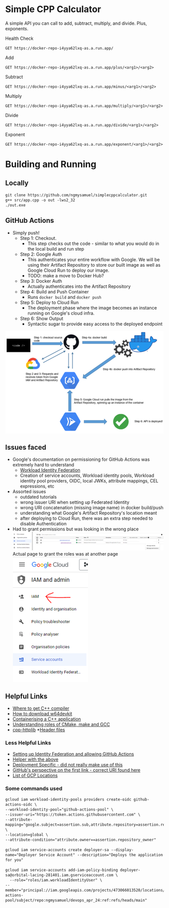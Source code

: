 # Simple CPP Calculator
A simple API you can call to add, subtract, multiply, and divide. Plus, exponents.  

Health Check
```
GET https://docker-repo-i4yya62lxq-as.a.run.app/
```  

Add
```
GET https://docker-repo-i4yya62lxq-as.a.run.app/plus/<arg1>/<arg2>
```

Subtract
```
GET https://docker-repo-i4yya62lxq-as.a.run.app/minus/<arg1>/<arg2>
```

Multiply
```
GET https://docker-repo-i4yya62lxq-as.a.run.app/multiply/<arg1>/<arg2>
```

Divide
```
GET https://docker-repo-i4yya62lxq-as.a.run.app/divide/<arg1>/<arg2>
```

Exponent
```
GET https://docker-repo-i4yya62lxq-as.a.run.app/exponent/<arg1>/<arg2>
```

# Building and Running

## Locally
```
git clone https://github.com/ngmysamuel/simplecppcalculator.git
g++ src/app.cpp -o out -lws2_32
./out.exe
```

## GitHub Actions
* Simply push!
    * Step 1: Checkout.
        * This step checks out the code - similar to what you would do in the local build and run step
    * Step 2: Google Auth
        * This authenticates your entire workflow with Google. We will be using their Artifact Repository to store our built image as well as Google Cloud Run to deploy our image.
        * TODO: make a move to Docker Hub?
    * Step 3: Docker Auth
        * Actually authenticates into the Artifact Repository
    * Step 4: Build and Push Container
        * Runs `docker build` and `docker push`
    * Step 5: Deploy to Cloud Run
        * The deployment phase where the image becomes an instance running on Google's cloud infra.
    * Step 6: Show Output
        * Syntactic sugar to provide easy access to the deployed endpoint  

![Workflow Diagram](photo_3.png)

## Issues faced
* Google's documentation on permissioning for GitHub Actions was extremely hard to understand
    * [Workload Identity Federation](https://cloud.google.com/iam/docs/workload-identity-federation)
    * Creation of service accounts, Workload identity pools, Workload identity pool providers, OIDC, local JWKs, attribute mappings, CEL expressions, etc
* Assorted issues 
    * outdated tutorials
    * wrong issuer URI when setting up Federated Identity
    * wrong URI concatenation (missing image name) in docker build/push
    * understanding what Google's Artifact Repository's location meant
    * after deploying to Cloud Run, there was an extra step needed to disable Authentication
* Had to grant permissions but was looking in the wrong place
![Where I was stuck](photo_1.png)
Actual page to grant the roles was at another page  
![Where it should have been](photo_2.PNG)

## Helpful Links
* [Where to get C++ compiler](https://www.mingw-w64.org/downloads/)
* [How to download w64devkit](https://github.com/skeeto/w64devkit)
* [Containerising a C++ application](https://medium.com/codex/a-practical-guide-to-containerize-your-c-application-with-docker-50abb197f6d4)
* [Understanding roles of CMake, make and GCC](https://stackoverflow.com/q/39761924)
* [cpp-httplib](https://github.com/yhirose/cpp-httplib)
*[Header files](https://learn.microsoft.com/en-us/cpp/cpp/header-files-cpp?view=msvc-170)

### Less Helpful Links
* [Setting up Identity Federation and allowing GitHub Actions](https://cloud.google.com/blog/products/identity-security/secure-your-use-of-third-party-tools-with-identity-federation)
* [Helper with the above](https://mahendranp.medium.com/gcp-workload-identity-federation-with-github-actions-1d320f62417c)
* [Deployment Specific - did not really make use of this](https://cloud.google.com/blog/products/devops-sre/deploy-to-cloud-run-with-github-actions)
* [GitHub's perspective on the first link - correct URI found here](https://docs.github.com/en/actions/deployment/security-hardening-your-deployments/configuring-openid-connect-in-google-cloud-platform)
* [List of GCP Locations](https://cloud.google.com/artifact-registry/docs/repositories/repo-locations)

### Some commands used
```
gcloud iam workload-identity-pools providers create-oidc github-actions-oidc \
--workload-identity-pool="github-actions-pool" \
--issuer-uri="https://token.actions.githubusercontent.com" \
--attribute-mapping="google.subject=assertion.sub,attribute.repository=assertion.repository,attribute.repository_owner=assertion.repository_owner,attribute.branch=assertion.sub.extract('/heads/{branch}/')" \
--location=global \
--attribute-condition="attribute.owner==assertion.repository_owner"

gcloud iam service-accounts create deployer-sa --display-name="Deployer Service Account" --description="Deploys the application for you"

gcloud iam service-accounts add-iam-policy-binding deployer-sa@orbital-lacing-281401.iam.gserviceaccount.com \
  --role="roles/iam.workloadIdentityUser" \
--member="principal://iam.googleapis.com/projects/473066013520/locations/global/workloadIdentityPools/github-actions-pool/subject/repo:ngmysamuel/devops_apr_24:ref:refs/heads/main"
```